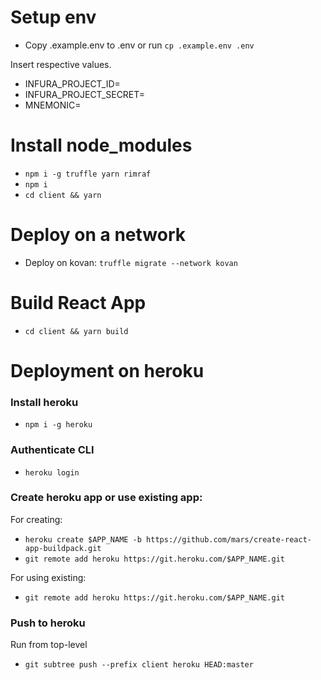 # Setup env

-   Copy .example.env to .env or run `cp .example.env .env`

Insert respective values.

-   INFURA_PROJECT_ID=<your-infura-project-id>
-   INFURA_PROJECT_SECRET=<your-infura-project-secret>
-   MNEMONIC=<your-mnemonic>

# Install node_modules

-   `npm i -g truffle yarn rimraf`
-   `npm i`
-   `cd client && yarn`

# Deploy on a network

-   Deploy on kovan: `truffle migrate --network kovan`

# Build React App

-   `cd client && yarn build`

# Deployment on heroku

### Install heroku

-   `npm i -g heroku`

### Authenticate CLI

-   `heroku login`

### Create heroku app or use existing app:

For creating:

-   `heroku create $APP_NAME -b https://github.com/mars/create-react-app-buildpack.git`
-   `git remote add heroku https://git.heroku.com/$APP_NAME.git`

For using existing:

-   `git remote add heroku https://git.heroku.com/$APP_NAME.git`

### Push to heroku

Run from top-level

-   `git subtree push --prefix client heroku HEAD:master`
